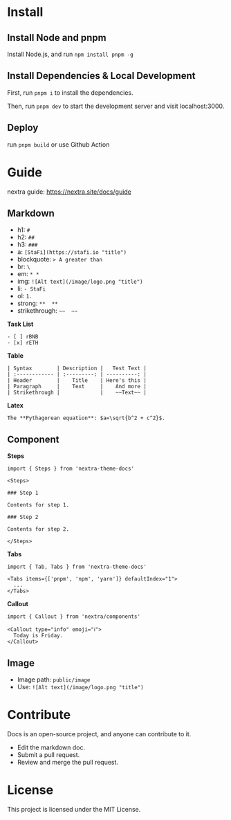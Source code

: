 # Install

## Install Node and pnpm

Install Node.js, and run `npm install pnpm -g`

## Install Dependencies & Local Development

First, run `pnpm i` to install the dependencies.

Then, run `pnpm dev` to start the development server and visit localhost:3000.

## Deploy

run `pnpm build` or use Github Action

# Guide

nextra guide: https://nextra.site/docs/guide

## Markdown

- h1: `#`
- h2: `##`
- h3: `###`
- a: `[StaFi](https://stafi.io "title")`
- blockquote: `> A greater than`
- br: `\`
- em: `* *`
- img: `![Alt text](/image/logo.png "title")`
- li: `- StaFi`
- ol: `1.`
- strong: ` **  ** `
- strikethrough: ` ~~  ~~ `

**Task List**

```
- [ ] rBNB
- [x] rETH
```

**Table**

```
| Syntax        | Description |   Test Text |
| :------------ | :---------: | ----------: |
| Header        |    Title    | Here's this |
| Paragraph     |    Text     |    And more |
| Strikethrough |             |    ~~Text~~ |
```

**Latex**

```
The **Pythagorean equation**: $a=\sqrt{b^2 + c^2}$.
```


## Component

**Steps**

```
import { Steps } from 'nextra-theme-docs'
 
<Steps>
 
### Step 1
 
Contents for step 1.
 
### Step 2
 
Contents for step 2.
 
</Steps>
```

**Tabs**

```
import { Tab, Tabs } from 'nextra-theme-docs'
 
<Tabs items={['pnpm', 'npm', 'yarn']} defaultIndex="1">
  ...
</Tabs>
```

**Callout**

```
import { Callout } from 'nextra/components'
 
<Callout type="info" emoji="ℹ️">
  Today is Friday.
</Callout>
```

## Image

- Image path: `public/image`
- Use: `![Alt text](/image/logo.png "title")`

# Contribute

Docs is an open-source project, and anyone can contribute to it.

- Edit the markdown doc.
- Submit a pull request.
- Review and merge the pull request.

# License

This project is licensed under the MIT License.
